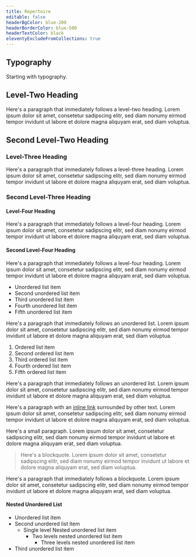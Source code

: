 ```yaml
---
title: Repertoire
editable: false
headerBgColor: blue-200
headerBorderColor: blue-500
headerTextColor: black
eleventyExcludeFromCollections: true
---
```

## Typography

Starting with typography.

## Level-Two Heading

Here's a paragraph that immediately follows a level-two heading. Lorem ipsum dolor sit amet, consetetur sadipscing
elitr, sed diam nonumy eirmod tempor invidunt ut labore et dolore magna aliquyam erat, sed diam voluptua.

## Second Level-Two Heading

### Level-Three Heading

Here's a paragraph that immediately follows a level-three heading. Lorem ipsum dolor sit amet, consetetur sadipscing
elitr, sed diam nonumy eirmod tempor invidunt ut labore et dolore magna aliquyam erat, sed diam voluptua.

### Second Level-Three Heading

#### Level-Four Heading

Here's a paragraph that immediately follows a level-four heading. Lorem ipsum dolor sit amet, consetetur sadipscing
elitr, sed diam nonumy eirmod tempor invidunt ut labore et dolore magna aliquyam erat, sed diam voluptua.

#### Second Level-Four Heading

Here's a paragraph that immediately follows a level-four heading. Lorem ipsum dolor sit amet, consetetur sadipscing
elitr, sed diam nonumy eirmod tempor invidunt ut labore et dolore magna aliquyam erat, sed diam voluptua.

* Unordered list item
* Second unordered list item
* Third unordered list item
* Fourth unordered list item
* Fifth unordered list item

Here's a paragraph that immediately follows an unordered list. Lorem ipsum dolor sit amet, consetetur sadipscing
elitr, sed diam nonumy eirmod tempor invidunt ut labore et dolore magna aliquyam erat, sed diam voluptua.

1. Ordered list item
2. Second ordered list item
3. Third ordered list item
4. Fourth ordered list item
5. Fifth ordered list item

Here's a paragraph that immediately follows an unordered list. Lorem ipsum dolor sit amet, consetetur sadipscing
elitr, sed diam nonumy eirmod tempor invidunt ut labore et dolore magna aliquyam erat, sed diam voluptua.

Here's a paragraph with an [inline link](/typography/) surrounded by other text. Lorem ipsum dolor sit amet, consetetur sadipscing
elitr, sed diam nonumy eirmod tempor invidunt ut labore et dolore magna aliquyam erat, sed diam voluptua.

<p class="small">Here's a small paragraph. Lorem ipsum dolor sit amet, consetetur sadipscing elitr, sed diam nonumy
eirmod tempor invidunt ut labore et dolore magna aliquyam erat, sed diam voluptua.</p>

> Here's a blockquote. Lorem ipsum dolor sit amet, consetetur sadipscing elitr, sed diam nonumy eirmod tempor invidunt
> ut labore et dolore magna aliquyam erat, sed diam voluptua.

Here's a paragraph that immediately follows a blockquote. Lorem ipsum dolor sit amet, consetetur sadipscing elitr, sed
diam nonumy eirmod tempor invidunt ut labore et dolore magna aliquyam erat, sed diam voluptua.

#### Nested Unordered List

* Unordered list item
* Second unordered list item
  * Single level Nested unordered list item
    * Two levels nested unordered list item
      * Three levels nested unordered list item
* Third unordered list item
